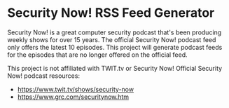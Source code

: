 # Security Now! RSS Feed Generator

Security Now! is a great computer security podcast that's been producing weekly shows for over 15 years. The official Security Now! podcast feed only offers the latest 10 episodes. This project will generate podcast feeds for the episodes that are no longer offered on the official feed.

This project is not affiliated with TWIT.tv or Security Now!
Official Security Now! podcast resources: 
  * https://www.twit.tv/shows/security-now
  * https://www.grc.com/securitynow.htm
